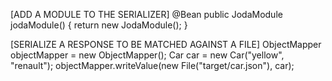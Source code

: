 [ADD A MODULE TO THE SERIALIZER]
	@Bean
	public JodaModule jodaModule() {
		return new JodaModule();
	}

[SERIALIZE A RESPONSE TO BE MATCHED AGAINST A FILE]
ObjectMapper objectMapper = new ObjectMapper();
Car car = new Car("yellow", "renault");
objectMapper.writeValue(new File("target/car.json"), car);
